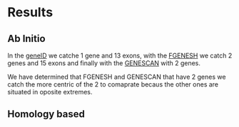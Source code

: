 # Results
## Ab Initio
In the [geneID](abInitio/genes/geneIdGene1.fa) we catche 1 gene and 13 exons, with the [FGENESH](anInitio/FGENESH.fa) we catch 2 genes and 15 exons and finally with the [GENESCAN](abInitio/GENESCAN.fa) with 2 genes.

We have determined that FGENESH and GENESCAN that have 2 genes we catch the more centric of the 2 to comaprate becaus the other ones are situated in oposite extremes.

## Homology based
